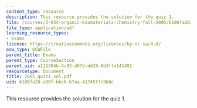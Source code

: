 ```yaml
---
content_type: resource
description: This resource provides the solution for the quiz 1.
file: /courses/3-034-organic-biomaterials-chemistry-fall-2005/6106fa20a90fbbc6b7aa41745f7c9b8c_2005_quiz1_sol.pdf
file_type: application/pdf
learning_resource_types:
- Exams
license: https://creativecommons.org/licenses/by-nc-sa/4.0/
ocw_type: OCWFile
parent_title: Exams
parent_type: CourseSection
parent_uid: a111304b-4c83-d97d-dd29-8d3ffa141491
resourcetype: Document
title: 2005_quiz1_sol.pdf
uid: 6106fa20-a90f-bbc6-b7aa-41745f7c9b8c
---
```

This resource provides the solution for the quiz 1.